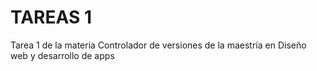 # TAREAS 1
Tarea 1 de la materia Controlador de versiones de la maestría en Diseño web y desarrollo de apps
